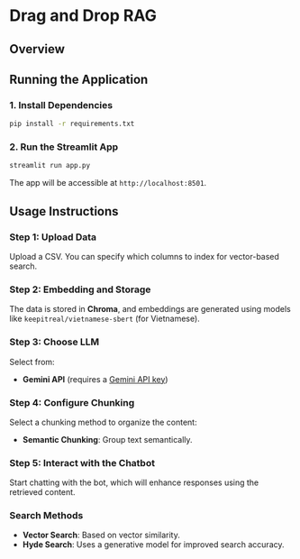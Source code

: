 # Drag and Drop RAG

## Overview

## Running the Application

### 1. Install Dependencies
```bash
pip install -r requirements.txt
```

### 2. Run the Streamlit App
```bash
streamlit run app.py
```

The app will be accessible at `http://localhost:8501`.

## Usage Instructions

### Step 1: Upload Data
Upload a CSV. You can specify which columns to index for vector-based search.

### Step 2: Embedding and Storage
The data is stored in **Chroma**, and embeddings are generated using models like `keepitreal/vietnamese-sbert` (for Vietnamese).

### Step 3: Choose LLM
Select from:
- **Gemini API** (requires a [Gemini API key](https://aistudio.google.com/app/apikey))

### Step 4: Configure Chunking
Select a chunking method to organize the content:
- **Semantic Chunking**: Group text semantically.

### Step 5: Interact with the Chatbot
Start chatting with the bot, which will enhance responses using the retrieved content.

### Search Methods
- **Vector Search**: Based on vector similarity.
- **Hyde Search**: Uses a generative model for improved search accuracy.
